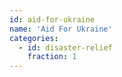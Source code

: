 ```yaml
---
id: aid-for-ukraine
name: 'Aid For Ukraine'
categories:
  - id: disaster-relief
    fraction: 1
---
```

